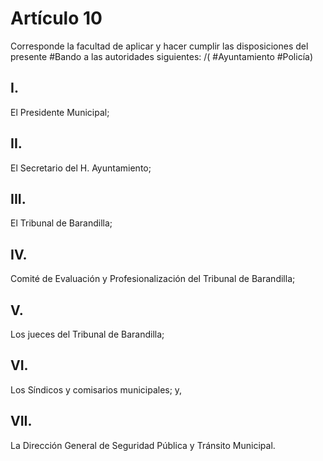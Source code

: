 # Artículo 10

Corresponde la facultad de aplicar y hacer cumplir las disposiciones del presente #Bando a las autoridades siguientes: 
/( #Ayuntamiento #Policía)
## I. 
El Presidente Municipal; 
## II.
El Secretario del H. Ayuntamiento; 
## III.
El Tribunal de Barandilla;
## IV.
Comité de Evaluación y Profesionalización del Tribunal de Barandilla; 
## V.
Los jueces del Tribunal de Barandilla;
## VI.
Los Síndicos y comisarios municipales; y,
## VII.
La Dirección General de Seguridad Pública y Tránsito Municipal.
